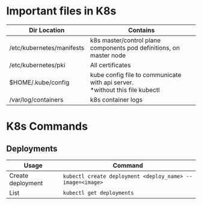 # Important files in K8s

| Dir Location | Contains |
| ------------ | ---------- |
| /etc/kubernetes/manifests | k8s master/control plane components pod definitions, on master node |
| /etc/kubernetes/pki | All certificates |
| $HOME/.kube/config | kube config file to communicate with api server.<br/> *without this file kubectl | can't communicate with api server*  
| /var/log/containers | k8s container logs |

# K8s Commands
## Deployments
Usage | Command
------- | ------
Create deployment | `kubectl create deployment <deploy_name> --image=<image>`
List | `kubectl get deployments`

